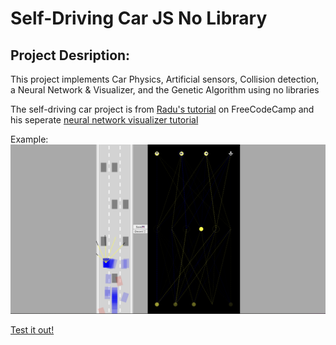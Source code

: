 # Self-Driving Car JS No Library

## Project Desription:

This project implements Car Physics, Artificial sensors, Collision detection, a Neural Network & Visualizer, and the Genetic Algorithm using no libraries

The self-driving car project is from [Radu's tutorial](https://www.youtube.com/watch?v=Rs_rAxEsAvI&t=1s) on FreeCodeCamp and his seperate [neural network visualizer tutorial](https://www.youtube.com/watch?v=lok3RVBwSqE)

Example:
![self-driving car demo](demo.png)

[Test it out!](https://pongpatapee.github.io/self-driving-car-js/)